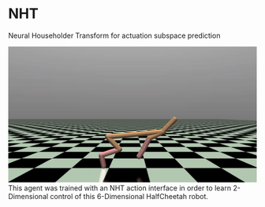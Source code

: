 # NHT
Neural Householder Transform for actuation subspace prediction

![NHT_HalfCheetah gif](/gifs/NHT_halfcheetah.gif?raw=true "NHT HalfCheetah")
This agent was trained with an NHT action interface in order to learn 2-Dimensional control of this 6-Dimensional HalfCheetah robot.